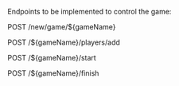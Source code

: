 Endpoints to be implemented to control the game:

POST /new/game/${gameName}

POST /${gameName}/players/add

POST /${gameName}/start

POST /${gameName}/finish